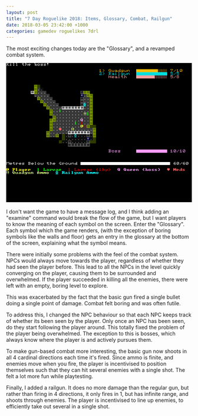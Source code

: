 ```yaml
---
layout: post
title: "7 Day Roguelike 2018: Items, Glossary, Combat, Railgun"
date: 2018-03-05 23:42:00 +1000
categories: gamedev roguelikes 7drl
---
```


The most exciting changes today are the "Glossary", and a revamped combat 
system.

![screenshot](/images/7drl2018-items-glossary-combat-railgun/screenshot.png)

I don't want the game to have a message log, and I think adding an "examine" 
command would break the flow of the game, but I want players to know the 
meaning of each symbol on the screen. Enter the "Glossary". Each symbol which 
the game renders, (with the exception of boring symbols like the walls and 
floor) gets an entry in the glossary at the bottom of the screen, explaining 
what the symbol means.

There were initially some problems with the feel of the combat system. NPCs 
would always move towards the player, regardless of whether they had seen the 
player before. This lead to all the NPCs in the level quickly converging on the 
player, causing them to be surrounded and overwhelmed. If the player succeeded 
in killing all the enemies, there were left with an empty, boring level to 
explore.

This was exacerbated by the fact that the basic gun fired a single bullet doing 
a single point of damage. Combat felt boring and was often futile.

To address this, I changed the NPC behaviour so that each NPC keeps track of 
whether its been seen by the player. Only once an NPC has been seen, do they 
start following the player around. This totally fixed the problem of the player 
being overwhelmed. The exception to this is bosses, which always know where the 
player is and actively pursues them.

To make gun-based combat more interesting, the basic gun now shoots in all 4 
cardinal directions each time it's fired. Since ammo is finite, and enemies 
move when you fire, the player is incentivised to position themselves such that 
they can hit several enemies with a single shot. The felt a lot more fun while 
playtesting.

Finally, I added a railgun. It does no more damage than the regular gun, but 
rather than firing in 4 directions, it only fires in 1, but has infinite range, 
and shoots through enemies. The player is incentivised to line up enemies, to 
efficiently take out several in a single shot.
